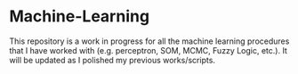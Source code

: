 # Machine-Learning
This repository is a work in progress for all the machine learning procedures that I have worked with (e.g. perceptron, SOM, MCMC, Fuzzy Logic, etc.). It will be updated as I polished my previous works/scripts. 
